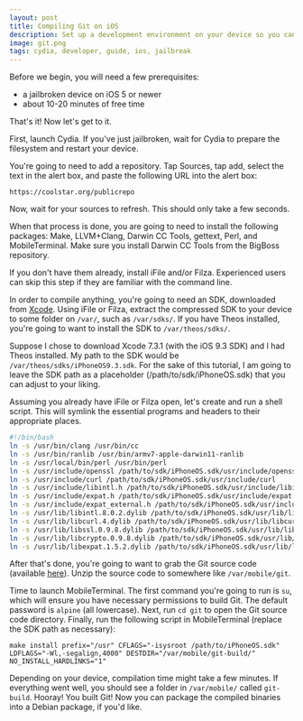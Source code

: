 ```yaml
---
layout: post
title: Compiling Git on iOS
description: Set up a development environment on your device so you can compile Git!
image: git.png
tags: cydia, developer, guide, ios, jailbreak
---
```


Before we begin, you will need a few prerequisites:

- a jailbroken device on iOS 5 or newer
- about 10-20 minutes of free time

That's it! Now let's get to it.

First, launch Cydia. If you've just jailbroken, wait for Cydia to prepare the filesystem and restart your device.

You're going to need to add a repository. Tap Sources, tap add, select the text in the alert box, and paste the following URL into the alert box:

<!-- break -->

`https://coolstar.org/publicrepo`

Now, wait for your sources to refresh. This should only take a few seconds.

When that process is done, you are going to need to install the following packages: Make, LLVM+Clang, Darwin CC Tools, gettext, Perl, and MobileTerminal. Make sure you install Darwin CC Tools from the BigBoss repository.

If you don't have them already, install iFile and/or Filza. Experienced users can skip this step if they are familiar with the command line.

In order to compile anything, you're going to need an SDK, downloaded from [Xcode](https://developer.apple.com/xcode/). Using iFile or Filza, extract the compressed SDK to your device to some folder on `/var/`, such as `/var/sdks/`. If you have Theos installed, you're going to want to install the SDK to `/var/theos/sdks/`.

Suppose I chose to download Xcode 7.3.1 (with the iOS 9.3 SDK) and I had Theos installed. My path to the SDK would be `/var/theos/sdks/iPhoneOS9.3.sdk`. For the sake of this tutorial, I am going to leave the SDK path as a placeholder (/path/to/sdk/iPhoneOS.sdk) that you can adjust to your liking.

Assuming you already have iFile or Filza open, let's create and run a shell script. This will symlink the essential programs and headers to their appropriate places.

```sh
#!/bin/bash
ln -s /usr/bin/clang /usr/bin/cc
ln -s /usr/bin/ranlib /usr/bin/armv7-apple-darwin11-ranlib
ln -s /usr/local/bin/perl /usr/bin/perl
ln -s /usr/include/openssl /path/to/sdk/iPhoneOS.sdk/usr/include/openssl
ln -s /usr/include/curl /path/to/sdk/iPhoneOS.sdk/usr/include/curl
ln -s /usr/include/libintl.h /path/to/sdk/iPhoneOS.sdk/usr/include/libintl.h
ln -s /usr/include/expat.h /path/to/sdk/iPhoneOS.sdk/usr/include/expat.h
ln -s /usr/include/expat_external.h /path/to/sdk/iPhoneOS.sdk/usr/include/expat_external.h
ln -s /usr/lib/libintl.8.0.2.dylib /path/to/sdk/iPhoneOS.sdk/usr/lib/libintl.dylib
ln -s /usr/lib/libcurl.4.dylib /path/to/sdk/iPhoneOS.sdk/usr/lib/libcurl.dylib
ln -s /usr/lib/libssl.0.9.8.dylib /path/to/sdk/iPhoneOS.sdk/usr/lib/libssl.dylib
ln -s /usr/lib/libcrypto.0.9.8.dylib /path/to/sdk/iPhoneOS.sdk/usr/lib/libcrypto.dylib
ln -s /usr/lib/libexpat.1.5.2.dylib /path/to/sdk/iPhoneOS.sdk/usr/lib/libexpat.dylib
```

After that's done, you're going to want to grab the Git source code (available [here](https://git-scm.com)). Unzip the source code to somewhere like `/var/mobile/git`.

Time to launch MobileTerminal. The first command you're going to run is `su`, which will ensure you have necessary permissions to build Git. The default password is `alpine` (all lowercase). Next, run `cd git` to open the Git source code directory. Finally, run the following script in MobileTerminal (replace the SDK path as necessary):

`make install prefix="/usr" CFLAGS="-isysroot /path/to/iPhoneOS.sdk" LDFLAGS="-Wl,-segalign,4000" DESTDIR="/var/mobile/git-build/" NO_INSTALL_HARDLINKS="1"`

Depending on your device, compilation time might take a few minutes. If everything went well, you should see a folder in `/var/mobile/` called `git-build`. Hooray! You built Git! Now you can package the compiled binaries into a Debian package, if you'd like.

